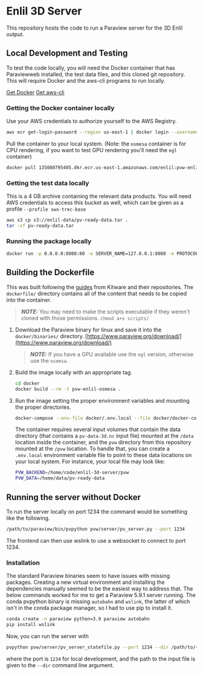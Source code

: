 # Enlil 3D Server

This repository hosts the code to run a Paraview server for
the 3D Enlil output.

## Local Development and Testing

To test the code locally, you will need the Docker container that has Paraviewweb installed, the test data files, and this cloned git repository. This will require
Docker and the aws-cli programs to run locally.

[Get Docker](https://docs.docker.com/get-docker/)
[Get aws-cli](https://docs.aws.amazon.com/cli/latest/userguide/getting-started-install.html)

### Getting the Docker container locally

Use your AWS credentials to authorize yourself to the AWS Registry.

```bash
aws ecr get-login-password --region us-east-1 | docker login --username AWS --password-stdin 135080795405.dkr.ecr.us-east-1.amazonaws.com
```

Pull the container to your local system. (Note: the `osmesa` container is for CPU rendering, if you want to test GPU rendering you'll need the `egl` container)

```bash
docker pull 135080795405.dkr.ecr.us-east-1.amazonaws.com/enlil:pvw-enlil-osmesa
```

### Getting the test data locally

This is a 4 GB archive containing the relevant data products. You will need AWS credentials to access this bucket as well, which can be given as a profile `--profile swx-trec-base`

```bash
aws s3 cp s3://enlil-data/pv-ready-data.tar .
tar -xf pv-ready-data.tar
```

### Running the package locally

```bash
docker run -p 0.0.0.0:8080:80 -e SERVER_NAME=127.0.0.1:8080 -e PROTOCOL=ws -v ${PWD}/pvw:/pvw -v ${PWD}/pv-ready-data:/data -it 135080795405.dkr.ecr.us-east-1.amazonaws.com/enlil:pvw-enlil-osmesa
```

## Building the Dockerfile

This was built following the [guides](https://github.com/Kitware/paraviewweb/tree/master/tools/docker) from Kitware and their repositories. The `dockerfile/` directory contains all of the content that needs to be
copied into the container.

> **_NOTE:_**  You may need to make the scripts executable if they weren't cloned with those permissions.
> `chmod a+x scripts/`

1. Download the Paraview binary for linux and save it into the `docker/binaries/` directory. [https://www.paraview.org/download/](https://www.paraview.org/download/)
    > **_NOTE:_**  If you have a GPU available use the `egl` version, otherwise use the `osemsa`.

2. Build the image locally with an appropriate tag.

    ```bash
    cd docker
    docker build --rm -t pvw-enlil-osmesa .
    ```

3. Run the image setting the proper environment variables and mounting the proper directories.

    ```bash
    docker-compose --env-file docker/.env.local --file docker/docker-compose.yaml up
    ```

    The container requires several input volumes that contain the data directory (that contains
    a `pv-data-3d.nc` input file) mounted at the `/data` location inside the
    container, and the `pvw` directory from this repository mounted
    at the `/pvw` location. To handle that, you can create a `.env.local` environment variable
    file to point to these data locations on your local system. For instance, your local file may
    look like:

    ```bash
    PVW_BACKEND=/home/code/enlil-3d-server/pvw  
    PVW_DATA=/home/data/pv-ready-data
    ```

## Running the server without Docker

To run the server locally on port 1234 the command would be something like the following.

```bash
/path/to/paraview/bin/pvpython pvw/server/pv_server.py --port 1234
```

The frontend can then use wslink to use a websocket to connect to port 1234.

### Installation

The standard Paraview binaries seem to have issues with missing packages. Creating a
new virtual environment and installing the dependencies manually seemed to be the easiest
way to address that. The below commands worked for me to get a Paraview 5.9.1 server running.
The conda pvpython binary is missing `autobahn` and `wslink`, the latter of which isn't
in the conda package manager, so I had to use pip to install it.

```bash
conda create -n paraview python=3.9 paraview autobahn
pip install wslink
```

Now, you can run the server with

```bash
pvpython pvw/server/pv_server_statefile.py --port 1234 --dir /path/to/<pv-data-3d.nc>
```

where the port is `1234` for local development, and the path to the input file is
given to the `--dir` command line argument.
